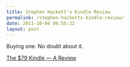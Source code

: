 ```yaml
---
title: Stephen Hackett's Kindle Review
permalink: /stephen-hacketts-kindle-review/
date: 2011-10-04 06:55:22
layout: post
---
```


Buying one. No doubt about it. 

[The $79 Kindle — A Review](http://512pixels.net/kindle-2011-review/)